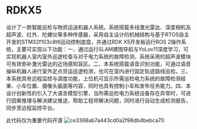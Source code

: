 # RDKX5
设计了一款智能巡检与物资运送机器人系统。系统搭载多线激光雷达、深度相机及超声波、红外、陀螺仪等多种传感器，采用自主设计的机械结构与基于RTOS自主开发的STM32f103c8t6运动控制底盘，并通过RDK X5开发板运行ROS 2操作系统，主要可实现以下功能：一、通过运行SLAM建图导航与YoLov11深度学习，可实现机器人室内室外巡逻检查与对于电力系统的故障检测，系统采用的超声波模块可有效弥补激光雷达的近场感知盲区。二、本系统搭载语音识别功能，可通过语音操纵机器人进行室外定点货运巡逻检测，也可在室内进行固定轨迹路线巡检。三、本系统具有远程监控与调度功能，上位机可显示所需巡检电力系统的故障检测结果、小车位置、摄像头画面等内容，同时也具有控制小车和发布任务能力。四、本设计创新性的引入了大语言模型引擎，当所需巡检电力系统设备存在异常时，可进行因果推理与解决建议推送，帮助工程师解决问题，同时进行自动生成检测报告，同步至远程监控平台。



此代码仅为重要代码开源
![ce3368ab7a443cd0a2f98db4bebca70](https://github.com/user-attachments/assets/f89a57ad-d4ca-4397-9dc0-32aa7d5f786a)

